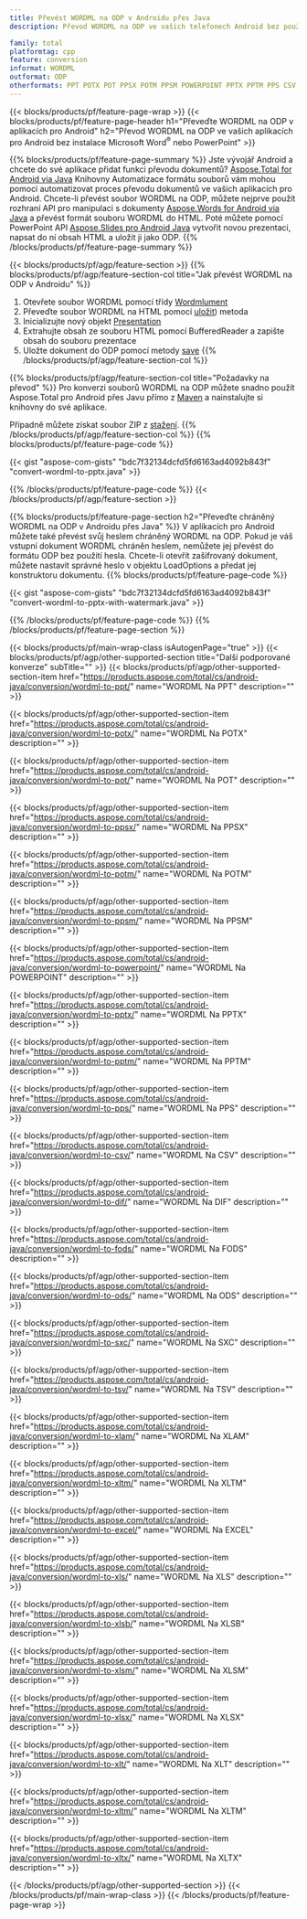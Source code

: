```yaml
---
title: Převést WORDML na ODP v Androidu přes Java
description: Převod WORDML na ODP ve vašich telefonech Android bez použití aplikace Microsoft Word nebo PowerPoint

family: total
platformtag: cpp
feature: conversion
informat: WORDML
outformat: ODP
otherformats: PPT POTX POT PPSX POTM PPSM POWERPOINT PPTX PPTM PPS CSV DIF FODS ODS SXC TSV XLAM XLTM EXCEL XLS XLSB XLSM XLSX XLT XLTM XLTX
---
```

{{< blocks/products/pf/feature-page-wrap >}}
{{< blocks/products/pf/feature-page-header h1="Převeďte WORDML na ODP v aplikacích pro Android" h2="Převod WORDML na ODP ve vašich aplikacích pro Android bez instalace Microsoft Word<sup>&reg;</sup> nebo PowerPoint" >}}

{{% blocks/products/pf/feature-page-summary %}}
Jste vývojář Android a chcete do své aplikace přidat funkci převodu dokumentů? [Aspose.Total for Android via Java](https://products.aspose.com/total/android-java/) Knihovny Automatizace formátu souborů vám mohou pomoci automatizovat proces převodu dokumentů ve vašich aplikacích pro Android. Chcete-li převést soubor WORDML na ODP, můžete nejprve použít rozhraní API pro manipulaci s dokumenty [Aspose.Words for Android via Java](https://products.aspose.com/words/android-java/) a převést formát souboru WORDML do HTML. Poté můžete pomocí PowerPoint API [Aspose.Slides pro Android Java](https://products.aspose.com/slides/android-java/) vytvořit novou prezentaci, napsat do ní obsah HTML a uložit ji jako ODP. 
{{% /blocks/products/pf/feature-page-summary  %}}

{{< blocks/products/pf/agp/feature-section >}}
{{% blocks/products/pf/agp/feature-section-col title="Jak převést WORDML na ODP v Androidu" %}}
1. Otevřete soubor WORDML pomocí třídy [Wordmlument](https://reference.aspose.com/words/java/com.aspose.words/Wordmlument)
2. Převeďte soubor WORDML na HTML pomocí [uložit](https://reference.aspose.com/words/java/com.aspose.words/Wordmlument#save(java.lang.String,com.aspose.words.SaveOptions) )) metoda
3. Inicializujte nový objekt [Presentation](https://reference.aspose.com/slides/java/com.aspose.slides/Presentation)
5. Extrahujte obsah ze souboru HTML pomocí BufferedReader a zapište obsah do souboru prezentace
6. Uložte dokument do ODP pomocí metody [save](https://reference.aspose.com/slides/java/com.aspose.slides/Presentation#save-java.io.OutputStream-int-)
{{% /blocks/products/pf/agp/feature-section-col %}}

{{% blocks/products/pf/agp/feature-section-col title="Požadavky na převod" %}}
Pro konverzi souborů WORDML na ODP můžete snadno použít Aspose.Total pro Android přes Javu přímo z [Maven](https://releases.aspose.com/total/java/) a nainstalujte si knihovny do své aplikace.

Případně můžete získat soubor ZIP z [stažení](https://releases.aspose.comtotal/androidjava).
{{% /blocks/products/pf/agp/feature-section-col %}}
{{% blocks/products/pf/feature-page-code %}}

{{< gist "aspose-com-gists" "bdc7f32134dcfd5fd6163ad4092b843f" "convert-wordml-to-pptx.java" >}}



{{% /blocks/products/pf/feature-page-code %}}
{{< /blocks/products/pf/agp/feature-section >}}

{{% blocks/products/pf/feature-page-section  h2="Převeďte chráněný WORDML na ODP v Androidu přes Java" %}}
V aplikacích pro Android můžete také převést svůj heslem chráněný WORDML na ODP. Pokud je váš vstupní dokument WORDML chráněn heslem, nemůžete jej převést do formátu ODP bez použití hesla. Chcete-li otevřít zašifrovaný dokument, můžete nastavit správné heslo v objektu LoadOptions a předat jej konstruktoru dokumentu.
{{% blocks/products/pf/feature-page-code %}}

{{< gist "aspose-com-gists" "bdc7f32134dcfd5fd6163ad4092b843f" "convert-wordml-to-pptx-with-watermark.java" >}}

{{% /blocks/products/pf/feature-page-code  %}}
{{% /blocks/products/pf/feature-page-section %}}

{{< blocks/products/pf/main-wrap-class isAutogenPage="true" >}}
{{< blocks/products/pf/agp/other-supported-section title="Další podporované konverze" subTitle="" >}}
{{< blocks/products/pf/agp/other-supported-section-item href="https://products.aspose.com/total/cs/android-java/conversion/wordml-to-ppt/" name="WORDML Na PPT" description="" >}}

{{< blocks/products/pf/agp/other-supported-section-item href="https://products.aspose.com/total/cs/android-java/conversion/wordml-to-potx/" name="WORDML Na POTX" description="" >}}

{{< blocks/products/pf/agp/other-supported-section-item href="https://products.aspose.com/total/cs/android-java/conversion/wordml-to-pot/" name="WORDML Na POT" description="" >}}

{{< blocks/products/pf/agp/other-supported-section-item href="https://products.aspose.com/total/cs/android-java/conversion/wordml-to-ppsx/" name="WORDML Na PPSX" description="" >}}

{{< blocks/products/pf/agp/other-supported-section-item href="https://products.aspose.com/total/cs/android-java/conversion/wordml-to-potm/" name="WORDML Na POTM" description="" >}}

{{< blocks/products/pf/agp/other-supported-section-item href="https://products.aspose.com/total/cs/android-java/conversion/wordml-to-ppsm/" name="WORDML Na PPSM" description="" >}}

{{< blocks/products/pf/agp/other-supported-section-item href="https://products.aspose.com/total/cs/android-java/conversion/wordml-to-powerpoint/" name="WORDML Na POWERPOINT" description="" >}}

{{< blocks/products/pf/agp/other-supported-section-item href="https://products.aspose.com/total/cs/android-java/conversion/wordml-to-pptx/" name="WORDML Na PPTX" description="" >}}

{{< blocks/products/pf/agp/other-supported-section-item href="https://products.aspose.com/total/cs/android-java/conversion/wordml-to-pptm/" name="WORDML Na PPTM" description="" >}}

{{< blocks/products/pf/agp/other-supported-section-item href="https://products.aspose.com/total/cs/android-java/conversion/wordml-to-pps/" name="WORDML Na PPS" description="" >}}

{{< blocks/products/pf/agp/other-supported-section-item href="https://products.aspose.com/total/cs/android-java/conversion/wordml-to-csv/" name="WORDML Na CSV" description="" >}}

{{< blocks/products/pf/agp/other-supported-section-item href="https://products.aspose.com/total/cs/android-java/conversion/wordml-to-dif/" name="WORDML Na DIF" description="" >}}

{{< blocks/products/pf/agp/other-supported-section-item href="https://products.aspose.com/total/cs/android-java/conversion/wordml-to-fods/" name="WORDML Na FODS" description="" >}}

{{< blocks/products/pf/agp/other-supported-section-item href="https://products.aspose.com/total/cs/android-java/conversion/wordml-to-ods/" name="WORDML Na ODS" description="" >}}

{{< blocks/products/pf/agp/other-supported-section-item href="https://products.aspose.com/total/cs/android-java/conversion/wordml-to-sxc/" name="WORDML Na SXC" description="" >}}

{{< blocks/products/pf/agp/other-supported-section-item href="https://products.aspose.com/total/cs/android-java/conversion/wordml-to-tsv/" name="WORDML Na TSV" description="" >}}

{{< blocks/products/pf/agp/other-supported-section-item href="https://products.aspose.com/total/cs/android-java/conversion/wordml-to-xlam/" name="WORDML Na XLAM" description="" >}}

{{< blocks/products/pf/agp/other-supported-section-item href="https://products.aspose.com/total/cs/android-java/conversion/wordml-to-xltm/" name="WORDML Na XLTM" description="" >}}

{{< blocks/products/pf/agp/other-supported-section-item href="https://products.aspose.com/total/cs/android-java/conversion/wordml-to-excel/" name="WORDML Na EXCEL" description="" >}}

{{< blocks/products/pf/agp/other-supported-section-item href="https://products.aspose.com/total/cs/android-java/conversion/wordml-to-xls/" name="WORDML Na XLS" description="" >}}

{{< blocks/products/pf/agp/other-supported-section-item href="https://products.aspose.com/total/cs/android-java/conversion/wordml-to-xlsb/" name="WORDML Na XLSB" description="" >}}

{{< blocks/products/pf/agp/other-supported-section-item href="https://products.aspose.com/total/cs/android-java/conversion/wordml-to-xlsm/" name="WORDML Na XLSM" description="" >}}

{{< blocks/products/pf/agp/other-supported-section-item href="https://products.aspose.com/total/cs/android-java/conversion/wordml-to-xlsx/" name="WORDML Na XLSX" description="" >}}

{{< blocks/products/pf/agp/other-supported-section-item href="https://products.aspose.com/total/cs/android-java/conversion/wordml-to-xlt/" name="WORDML Na XLT" description="" >}}

{{< blocks/products/pf/agp/other-supported-section-item href="https://products.aspose.com/total/cs/android-java/conversion/wordml-to-xltm/" name="WORDML Na XLTM" description="" >}}

{{< blocks/products/pf/agp/other-supported-section-item href="https://products.aspose.com/total/cs/android-java/conversion/wordml-to-xltx/" name="WORDML Na XLTX" description="" >}}


{{< /blocks/products/pf/agp/other-supported-section >}}
{{< /blocks/products/pf/main-wrap-class >}}
{{< /blocks/products/pf/feature-page-wrap >}}
